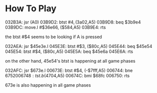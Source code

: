 # How To Play

032B3A: jsr (A0)
03B9D2: btst #$4, ($3a02,A5)
03B9D8: beq $3b9e4
03B9DC: move.l #$36e66, ($584,A5)
03B9E4: rts

the btst #$4 seems to be looking if A is pressed

032AEA: jsr $45e3e.l
045E3E: btst #$3, ($80c,A5)
045E44: beq $45e54
045E54: btst #$4, ($80c,A5)
045E5A: beq $45e6a
045E6A: rts

on the other hand, 45e54's btst is happening at all game phases

032AFC: jsr $673e.l
00673E: btst #$4, (-$7fff,A5)
006744: bne $6752
006748: tst.b ($4704,A5)
00674C: bmi $68fc
006750: rts

673e is also happening in all game phases
